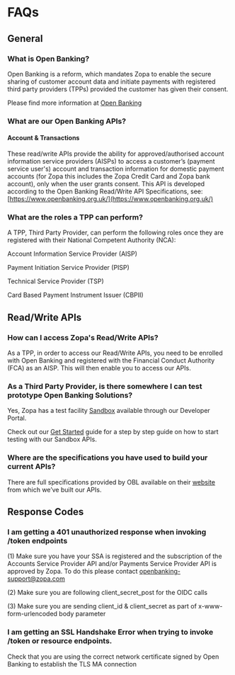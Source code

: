 # FAQs

## General

### What is Open Banking?

Open Banking is a reform, which mandates Zopa to enable the secure sharing of customer account data and initiate payments with registered third party providers (TPPs) provided the customer has given their consent.

Please find more information at [Open Banking](https://www.openbanking.org.uk/)


### What are our Open Banking APIs?

#### Account & Transactions
These read/write APIs provide the ability for approved/authorised account information service providers (AISPs) to access a customer’s (payment service user's) account and transaction information for domestic payment accounts (for Zopa this includes the Zopa Credit Card and Zopa bank account), only when the user grants consent. This API is developed according to the Open Banking Read/Write API Specifications, see: [https://www.openbanking.org.uk/](https://www.openbanking.org.uk/)


### What are the roles a TPP can perform?

A TPP, Third Party Provider, can perform the following roles once they are registered with their National Competent Authority (NCA):

Account Information Service Provider (AISP)

Payment Initiation Service Provider (PISP)

Technical Service Provider (TSP)

Card Based Payment Instrument Issuer (CBPII)


## Read/Write APIs


### How can I access Zopa's Read/Write APIs?
As a TPP, in order to access our Read/Write APIs, you need to be enrolled with Open Banking and registered with the Financial Conduct Authority (FCA) as an AISP. This will then enable you to access our APIs.

### As a Third Party Provider, is there somewhere I can test prototype Open Banking Solutions?
 Yes, Zopa has a test facility [Sandbox](../40-sandbox.md) available through our Developer Portal.

Check out our [Get Started](../20-getting-started.md) guide for a step by step guide on how to start testing with our Sandbox APIs.


### Where are the specifications you have used to build your current APIs?
There are full specifications provided by OBL available on their [website](https://openbankinguk.github.io/read-write-api-site3/v4.0/) from which we’ve built our APIs.

## Response Codes

### I am getting a 401 unauthorized response when invoking /token endpoints
(1) Make sure you have your SSA is registered and the subscription of the Accounts Service Provider API and/or Payments Service Provider API is approved by Zopa. To do this please contact openbanking-support@zopa.com

(2) Make sure you are following client_secret_post for the OIDC calls

(3) Make sure you are sending client_id & client_secret as part of x-www-form-urlencoded body parameter

### I am getting an SSL Handshake Error when trying to invoke /token or resource endpoints.
Check that you are using the correct network certificate signed by Open Banking to establish the TLS MA connection